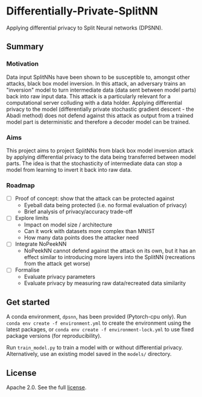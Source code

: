# Differentially-Private-SplitNN

Applying differential privacy to Split Neural networks (DPSNN).

## Summary
### Motivation
Data input SplitNNs have been shown to be susceptible to,
amongst other attacks,
black box model inversion.
In this attack,
an adversary trains an "inversion" model to
turn intermediate data (data sent between model parts)
back into raw input data.
This attack is a particularly relevant for a computational server
colluding with a data holder.
Applying differential privacy to the model
(differentially private stochastic gradient descent - the Abadi method)
does not defend against this attack
as output from a trained model part is deterministic
and therefore a decoder model can be trained.

### Aims
This project aims to project SplitNNs
from black box model inversion attack
by applying differential privacy to the data being transferred between model parts.
The idea is that the stochasticity of intermediate data can stop a model
from learning to invert it back into raw data.

### Roadmap
- [ ] Proof of concept: show that the attack can be protected against
    - Eyeball data being protected (i.e. no formal evaluation of privacy)
    - Brief analysis of privacy/accuracy trade-off
- [ ] Explore limits
    - Impact on model size / architecture
    - Can it work with datasets more complex than MNIST
    - How many data points does the attacker need
- [ ] Integrate NoPeekNN
    - NoPeekNN cannot defend against the attack on its own,
    but it has an effect similar to introducing more layers into the SplitNN
    (recreations from the attack get worse)
- [ ] Formalise
    - Evaluate privacy parameters
    - Evaluate privacy by measuring raw data/recreated data similarity

## Get started
A conda environment, `dpsnn`, has been provided (Pytorch-cpu only).
Run `conda env create -f environment.yml` to create the environment
using the latest packages,
or `conda env create -f environment-lock.yml` to use fixed package versions
(for reproducibility).

Run `train_model.py` to train a model with or without differential privacy.
Alternatively,
use an existing model saved in the `models/` directory.


## License
Apache 2.0. See the full [license](LICENSE).